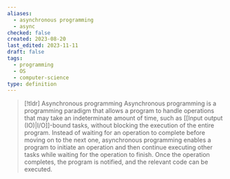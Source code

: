 ```yaml
---
aliases:
  - asynchronous programming
  - async
checked: false
created: 2023-08-20
last_edited: 2023-11-11
draft: false
tags:
  - programming
  - OS
  - computer-science
type: definition
---
```

>[!tldr] Asynchronous programming
>Asynchronous programming is a programming paradigm that allows a program to handle operations that may take an indeterminate amount of time, such as [[Input output (IO)|I/O]]-bound tasks, without blocking the execution of the entire program. Instead of waiting for an operation to complete before moving on to the next one, asynchronous programming enables a program to initiate an operation and then continue executing other tasks while waiting for the operation to finish. Once the operation completes, the program is notified, and the relevant code can be executed.
